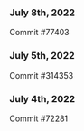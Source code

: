 ### July 8th, 2022

Commit #77403

### July 5th, 2022

Commit #314353


### July 4th, 2022

Commit #72281
